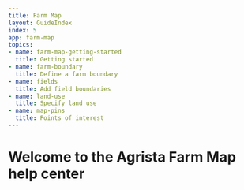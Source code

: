 ```yaml
---
title: Farm Map
layout: GuideIndex
index: 5
app: farm-map
topics:
- name: farm-map-getting-started
  title: Getting started
- name: farm-boundary
  title: Define a farm boundary 
- name: fields
  title: Add field boundaries
- name: land-use
  title: Specify land use
- name: map-pins
  title: Points of interest  
---
```


# Welcome to the Agrista Farm Map help center